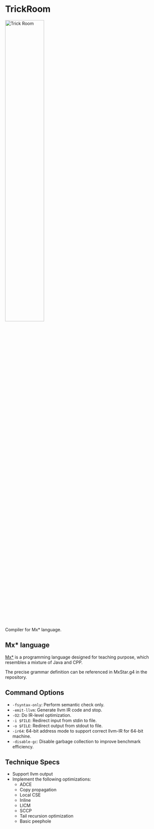 # TrickRoom
<img src="https://cdn.bulbagarden.net/upload/thumb/8/87/Trick_Room_VIII.png/800px-Trick_Room_VIII.png" alt="Trick Room" width="50%"/>

Compiler for Mx* language.
## Mx* language
[Mx*](https://github.com/ACMClassCourses/Compiler-Design-Implementation) is a programming language designed for teaching purpose, 
which resembles a mixture of Java and CPP.

The precise grammar definition can be referenced in MxStar.g4 in the repository.

## Command Options
- `-fsyntax-only`: Perform semantic check only.
- `-emit-llvm`: Generate llvm IR code and stop.
- `-O2`: Do IR-level optimization.
- `-i $FILE`: Redirect input from stdin to file.
- `-o $FILE`: Redirect output from stdout to file.
- `-ir64`: 64-bit address mode to support correct llvm-IR for 64-bit machine.
- `-disable-gc`: Disable garbage collection to improve benchmark efficiency.
## Technique Specs
- Support llvm output
- Implement the following optimizations:
  - ADCE
  - Copy propagation
  - Local CSE
  - Inline
  - LICM
  - SCCP
  - Tail recursion optimization
  - Basic peephole
  